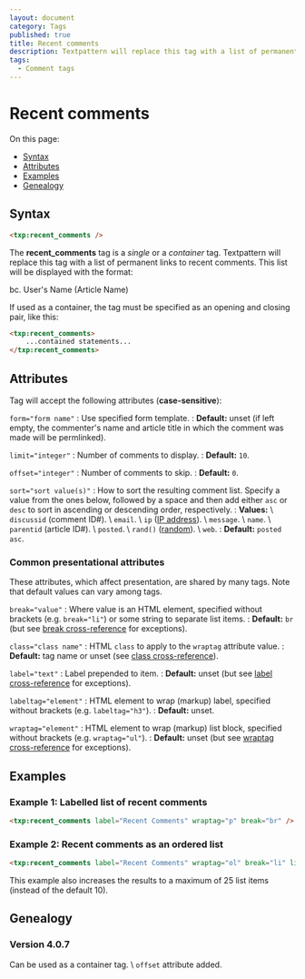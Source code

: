 ```yaml
---
layout: document
category: Tags
published: true
title: Recent comments
description: Textpattern will replace this tag with a list of permanent links to recent comments.
tags:
  - Comment tags
---
```


# Recent comments

On this page:

* [Syntax](#syntax)
* [Attributes](#attributes)
* [Examples](#examples)
* [Genealogy](#genealogy)

## Syntax

~~~ html
<txp:recent_comments />
~~~

The **recent_comments** tag is a *single* or a *container* tag. Textpattern will replace this tag with a list of permanent links to recent comments. This list will be displayed with the format:

bc. User's Name (Article Name)

If used as a container, the tag must be specified as an opening and closing pair, like this:

~~~ html
<txp:recent_comments>
    ...contained statements...
</txp:recent_comments>
~~~

## Attributes

Tag will accept the following attributes (**case-sensitive**):

`form="form name"`
: Use specified form template.
: **Default:** unset (if left empty, the commenter's name and article title in which the comment was made will be permlinked).

`limit="integer"`
: Number of comments to display.
: **Default:** `10`.

`offset="integer"`
: Number of comments to skip.
: **Default:** `0`.

`sort="sort value(s)"`
: How to sort the resulting comment list. Specify a value from the ones below, followed by a space and then add either `asc` or `desc` to sort in ascending or descending order, respectively.
: **Values:** \\
`discussid` (comment ID#). \\
`email`. \\
`ip` ([IP address](https://en.wikipedia.org/wiki/IP_address)). \\
`message`. \\
`name`. \\
`parentid` (article ID#). \\
`posted`. \\
`rand()` ([random](https://dev.mysql.com/doc/refman/5.7/en/mathematical-functions.html#function_rand)). \\
`web`.
: **Default:** `posted asc`.

### Common presentational attributes

These attributes, which affect presentation, are shared by many tags. Note that default values can vary among tags.

`break="value"`
: Where value is an HTML element, specified without brackets (e.g. `break="li"`) or some string to separate list items.
: **Default:** `br` (but see [break cross-reference](https://docs.textpattern.io/tags/tag-attributes-cross-reference#break) for exceptions).

`class="class name"`
: HTML `class` to apply to the `wraptag` attribute value.
: **Default:** tag name or unset (see [class cross-reference](https://docs.textpattern.io/tags/tag-attributes-cross-reference#class)).

`label="text"`
: Label prepended to item.
: **Default:** unset (but see [label cross-reference](https://docs.textpattern.io/tags/tag-attributes-cross-reference#label) for exceptions).

`labeltag="element"`
: HTML element to wrap (markup) label, specified without brackets (e.g. `labeltag="h3"`).
: **Default:** unset.

`wraptag="element"`
: HTML element to wrap (markup) list block, specified without brackets (e.g. `wraptag="ul"`).
: **Default:** unset (but see [wraptag cross-reference](https://docs.textpattern.io/tags/tag-attributes-cross-reference#wraptag) for exceptions).

## Examples

### Example 1: Labelled list of recent comments

~~~ html
<txp:recent_comments label="Recent Comments" wraptag="p" break="br" />
~~~

### Example 2: Recent comments as an ordered list

~~~ html
<txp:recent_comments label="Recent Comments" wraptag="ol" break="li" limit="25" />
~~~

This example also increases the results to a maximum of 25 list items (instead of the default 10).

## Genealogy

### Version 4.0.7

Can be used as a container tag. \\
`offset` attribute added.
